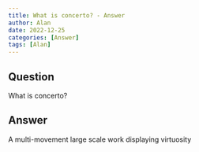 ```yaml
---
title: What is concerto? - Answer
author: Alan
date: 2022-12-25
categories: [Answer]
tags: [Alan]
---
```


## Question

What is concerto?



## Answer

A multi-movement large scale work displaying virtuosity
